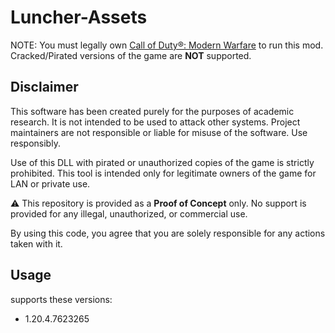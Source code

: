 # Luncher-Assets

NOTE: You must legally own [Call of Duty®: Modern Warfare](https://store.steampowered.com/app/2000950/) to run this mod. Cracked/Pirated versions of the game are **NOT** supported.

## Disclaimer

This software has been created purely for the purposes of academic research. It is not intended to be used to attack other systems. Project maintainers are not responsible or liable for misuse of the software. Use responsibly.

Use of this DLL with pirated or unauthorized copies of the game is strictly prohibited. This tool is intended only for legitimate owners of the game for LAN or private use.

⚠️ This repository is provided as a **Proof of Concept** only. No support is provided for any illegal, unauthorized, or commercial use.

By using this code, you agree that you are solely responsible for any actions taken with it.

## Usage

supports these versions:  
- 1.20.4.7623265
